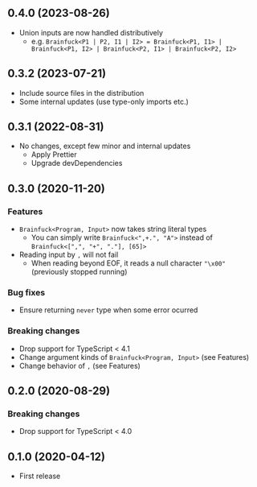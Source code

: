 ## 0.4.0 (2023-08-26)

- Union inputs are now handled distributively
  - e.g. `Brainfuck<P1 | P2, I1 | I2> = Brainfuck<P1, I1> | Brainfuck<P1, I2> | Brainfuck<P2, I1> | Brainfuck<P2, I2>`

## 0.3.2 (2023-07-21)

- Include source files in the distribution
- Some internal updates (use type-only imports etc.)

## 0.3.1 (2022-08-31)

- No changes, except few minor and internal updates
  - Apply Prettier
  - Upgrade devDependencies

## 0.3.0 (2020-11-20)

### Features

- `Brainfuck<Program, Input>` now takes string literal types
  - You can simply write `Brainfuck<",+.", "A">` instead of `Brainfuck<[",", "+", "."], [65]>`
- Reading input by `,` will not fail
  - When reading beyond EOF, it reads a null character `"\x00"` (previously stopped running)

### Bug fixes

- Ensure returning `never` type when some error ocurred

### Breaking changes

- Drop support for TypeScript &lt; 4.1
- Change argument kinds of `Brainfuck<Program, Input>` (see Features)
- Change behavior of `,` (see Features)

## 0.2.0 (2020-08-29)

### Breaking changes

- Drop support for TypeScript &lt; 4.0

## 0.1.0 (2020-04-12)

- First release
